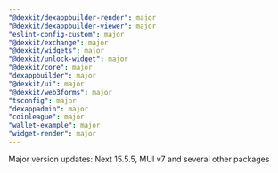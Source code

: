 ```yaml
---
"@dexkit/dexappbuilder-render": major
"@dexkit/dexappbuilder-viewer": major
"eslint-config-custom": major
"@dexkit/exchange": major
"@dexkit/widgets": major
"@dexkit/unlock-widget": major
"@dexkit/core": major
"dexappbuilder": major
"@dexkit/ui": major
"@dexkit/web3forms": major
"tsconfig": major
"dexappadmin": major
"coinleague": major
"wallet-example": major
"widget-render": major
---
```


Major version updates: Next 15.5.5, MUI v7 and several other packages
